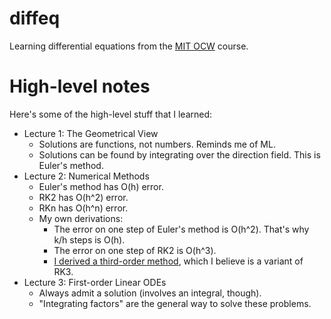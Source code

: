 # diffeq

Learning differential equations from the [MIT OCW](https://ocw.mit.edu/courses/mathematics/18-03-differential-equations-spring-2010/video-lectures/) course.

# High-level notes

Here's some of the high-level stuff that I learned:

 * Lecture 1: The Geometrical View
   * Solutions are functions, not numbers. Reminds me of ML.
   * Solutions can be found by integrating over the direction field. This is Euler's method.
 * Lecture 2: Numerical Methods
   * Euler's method has O(h) error.
   * RK2 has O(h^2) error.
   * RKn has O(h^n) error.
   * My own derivations:
     * The error on one step of Euler's method is O(h^2). That's why k/h steps is O(h).
     * The error on one step of RK2 is O(h^3).
     * [I derived a third-order method](derivations/third_order.jpg), which I believe is a variant of RK3.
 * Lecture 3: First-order Linear ODEs
   * Always admit a solution (involves an integral, though).
   * "Integrating factors" are the general way to solve these problems.
